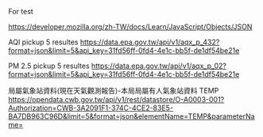 For test

https://developer.mozilla.org/zh-TW/docs/Learn/JavaScript/Objects/JSON

AQI pickup 5 resultes
https://data.epa.gov.tw/api/v1/aqx_p_432?format=json&limit=5&api_key=31fd56ff-0fd4-4e1c-bb5f-de1df54be21e

PM 2.5 pickup 5 resultes
https://data.epa.gov.tw/api/v1/aqx_p_02?format=json&limit=5&api_key=31fd56ff-0fd4-4e1c-bb5f-de1df54be21e

局屬氣象站資料(現在天氣觀測報告)-本局局屬有人氣象站資料
TEMP
https://opendata.cwb.gov.tw/api/v1/rest/datastore/O-A0003-001?Authorization=CWB-3A2091F1-374C-4CE2-83E5-BA7DB963C96D&limit=5&format=json&elementName=TEMP&parameterName=
